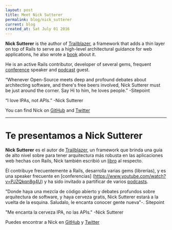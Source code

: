 ```yaml
---
layout: post
title: Meet Nick Sutterer
permalink: blog/nick_sutterer
current: blog
created_at: Sat July 01 2016
---
```


**Nick Sutterer** is the author of [Trailblazer](http://trailblazer.to/), a framework that adds a thin layer on top of Rails to serve as a high-level architectural guidance for web applications, he also wrote a [book](https://leanpub.com/u/apotonick) about it.

He is an active Rails contributor, developer of several gems, frequent [conference](https://www.youtube.com/watch?v=PJZQkqn8g4U) speaker and [podcast](https://devchat.tv/ruby-rogues/206-rr-trailblazer-with-nick-sutterer) guest.

“Whenever Open-Source meets deep and profound debates about architecting software, and there's free beers involved, Nick Sutterer must be just around the corner. Say Hi to him, he loves people.” -Sitepoint

“I love IPAs, not APIs.” -Nick Sutterer

You can find Nick on [GitHub][gh] and [Twitter][tw]

* * *

# Te presentamos a Nick Sutterer

**Nick Sutterer** es el autor de [Trailblazer](http://trailblazer.to/), un framework que brinda una guía de alto nivel sobre para tener arquitectura más robusta en las aplicaciones web hechas con Rails, Nick también escribió un [libro](https://leanpub.com/u/apotonick) al respecto.

Él contribuye frecuentemente a Rails, desarrolla varias gems (librerías), y es una speaker frecuente en [conferencias] (https://www.youtube.com/watch?v=PJZQkqn8g4U) y ha sido invitado a partificar de varios [podcasts](https://devchat.tv/ruby-rogues/206-rr-trailblazer-with-nick-sutterer).

"Donde haya una mezcla de código abierto y debates profundos sobre arquitectura de software, y haya cerveza gratis, Nick Sutterer estará a la vuelta de la esquina. Saludalo, le encanta conocer gente nueva"-. Sitepoint

"Me encanta la cerveza IPA, no las APIs." -Nick Sutterer

Puedes encontrar a Nick en [GitHub][GH] y [Twitter][TW]

[gh]: https://github.com/apotonick
[tw]: https://twitter.com/apotonick
